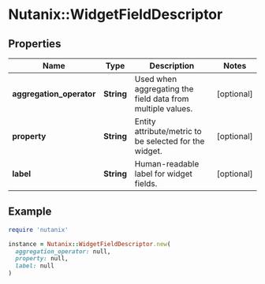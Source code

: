 # Nutanix::WidgetFieldDescriptor

## Properties

| Name | Type | Description | Notes |
| ---- | ---- | ----------- | ----- |
| **aggregation_operator** | **String** | Used when aggregating the field data from multiple values. | [optional] |
| **property** | **String** | Entity attribute/metric to be selected for the widget. | [optional] |
| **label** | **String** | Human-readable label for widget fields. | [optional] |

## Example

```ruby
require 'nutanix'

instance = Nutanix::WidgetFieldDescriptor.new(
  aggregation_operator: null,
  property: null,
  label: null
)
```

